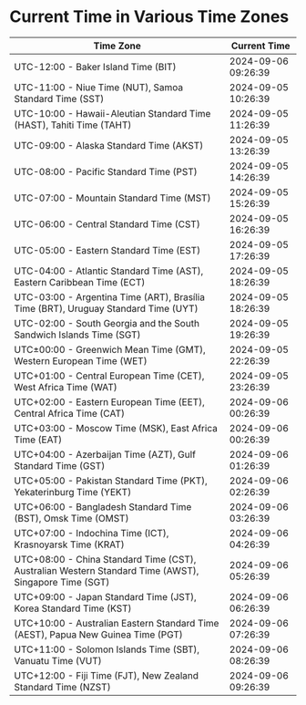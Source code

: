 # Current Time in Various Time Zones

| Time Zone | Current Time |
|-----------|--------------|
| UTC-12:00 - Baker Island Time (BIT) | 2024-09-06 09:26:39 |
| UTC-11:00 - Niue Time (NUT), Samoa Standard Time (SST) | 2024-09-05 10:26:39 |
| UTC-10:00 - Hawaii-Aleutian Standard Time (HAST), Tahiti Time (TAHT) | 2024-09-05 11:26:39 |
| UTC-09:00 - Alaska Standard Time (AKST) | 2024-09-05 13:26:39 |
| UTC-08:00 - Pacific Standard Time (PST) | 2024-09-05 14:26:39 |
| UTC-07:00 - Mountain Standard Time (MST) | 2024-09-05 15:26:39 |
| UTC-06:00 - Central Standard Time (CST) | 2024-09-05 16:26:39 |
| UTC-05:00 - Eastern Standard Time (EST) | 2024-09-05 17:26:39 |
| UTC-04:00 - Atlantic Standard Time (AST), Eastern Caribbean Time (ECT) | 2024-09-05 18:26:39 |
| UTC-03:00 - Argentina Time (ART), Brasília Time (BRT), Uruguay Standard Time (UYT) | 2024-09-05 18:26:39 |
| UTC-02:00 - South Georgia and the South Sandwich Islands Time (SGT) | 2024-09-05 19:26:39 |
| UTC±00:00 - Greenwich Mean Time (GMT), Western European Time (WET) | 2024-09-05 22:26:39 |
| UTC+01:00 - Central European Time (CET), West Africa Time (WAT) | 2024-09-05 23:26:39 |
| UTC+02:00 - Eastern European Time (EET), Central Africa Time (CAT) | 2024-09-06 00:26:39 |
| UTC+03:00 - Moscow Time (MSK), East Africa Time (EAT) | 2024-09-06 00:26:39 |
| UTC+04:00 - Azerbaijan Time (AZT), Gulf Standard Time (GST) | 2024-09-06 01:26:39 |
| UTC+05:00 - Pakistan Standard Time (PKT), Yekaterinburg Time (YEKT) | 2024-09-06 02:26:39 |
| UTC+06:00 - Bangladesh Standard Time (BST), Omsk Time (OMST) | 2024-09-06 03:26:39 |
| UTC+07:00 - Indochina Time (ICT), Krasnoyarsk Time (KRAT) | 2024-09-06 04:26:39 |
| UTC+08:00 - China Standard Time (CST), Australian Western Standard Time (AWST), Singapore Time (SGT) | 2024-09-06 05:26:39 |
| UTC+09:00 - Japan Standard Time (JST), Korea Standard Time (KST) | 2024-09-06 06:26:39 |
| UTC+10:00 - Australian Eastern Standard Time (AEST), Papua New Guinea Time (PGT) | 2024-09-06 07:26:39 |
| UTC+11:00 - Solomon Islands Time (SBT), Vanuatu Time (VUT) | 2024-09-06 08:26:39 |
| UTC+12:00 - Fiji Time (FJT), New Zealand Standard Time (NZST) | 2024-09-06 09:26:39 |
